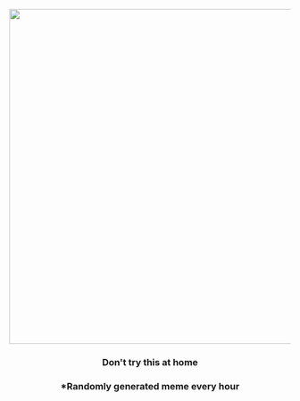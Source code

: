 <p align="center">
        <img src="https://i.redd.it/v12ky9zfp7x91.gif" width="600" height="600">
        </p>
        <h3 align="center">Don't try this at home</h3>
        <h3 align="center">*Randomly generated meme every hour</h3>
    